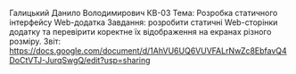 Галицький Данило Володимирович КВ-03
Тема: Розробка статичного інтерфейсу Web-додатка
Завдання: розробити статичні Web-сторінки додатку та перевірити коректне їх відображення на екранах різного розміру.
Звіт: https://docs.google.com/document/d/1AhVU6UQ6VUVFALrNwZc8EbfavQ4DoCtVTJ-JurqSwgQ/edit?usp=sharing
